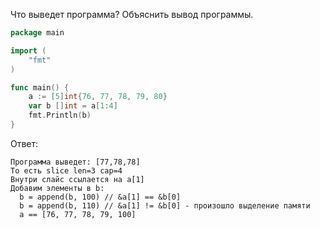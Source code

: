Что выведет программа? Объяснить вывод программы.

```go
package main

import (
    "fmt"
)

func main() {
    a := [5]int{76, 77, 78, 79, 80}
    var b []int = a[1:4]
    fmt.Println(b)
}
```

Ответ:
```
Программа выведет: [77,78,78]
То есть slice len=3 cap=4
Внутри слайс ссылается на a[1]
Добавим элементы в b:
  b = append(b, 100) // &a[1] == &b[0]
  b = append(b, 110) // &a[1] != &b[0] - произошло выделение памяти
  a == [76, 77, 78, 79, 100]
```
